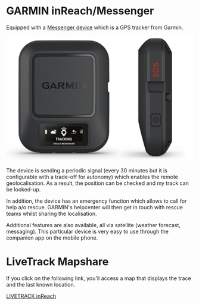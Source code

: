 # GARMIN inReach/Messenger

Equipped with a [Messenger device](https://www.garmin.com/en-US/p/793265) which is a GPS tracker from Garmin.

![Garmin Messenger](assets/images/Garmin_messenger.png)

The device is sending a periodic signal (every 30 minutes but it is configurable with a trade-off for autonomy) which enables the remote geolocalisation. As a result, the position can be checked and my track can be looked-up.

In addition, the device has an emergency function which allows to call for help a/o rescue. GARMIN's helpcenter will then get in touch with rescue teams whilst sharing the localisation.

Additional features are also available, all via satellite (weather forecast, messaging). This particular device is very easy to use through the companion app on the mobile phone.

# LiveTrack Mapshare

If you click on the following link, you'll access a map that displays the trace and the last known location.

[LIVETRACK inReach](https://share.garmin.com/3f)